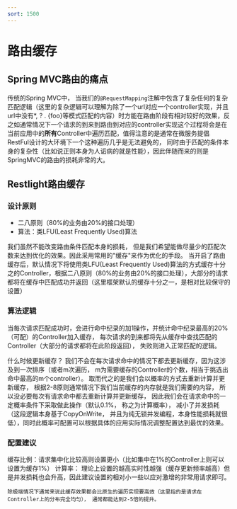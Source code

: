 ```yaml
---
sort: 1500
---
```


# 路由缓存

## Spring MVC路由的痛点

传统的Spring MVC中， 当我们的`@RequestMapping`注解中包含了复杂任何的复杂匹配逻辑（这里的复杂逻辑可以理解为除了一个url对应一个controller实现，并且url中没有*, ? . {foo}等模式匹配的内容）时方能在路由阶段有相对较好的效果，反之如通常情况下一个请求的到来到路由到对应的controller实现这个过程将会是在当前应用中的**所有**Controller中遍历匹配，值得注意的是通常在微服务提倡RestFul设计的大环境下一个这种遍历几乎是无法避免的， 同时由于匹配的条件本身的复杂性（比如说正则本身为人诟病的就是性能），因此伴随而来的则是SpringMVC的路由的损耗非常的大。



## Restlight路由缓存



### 设计原则

- 二八原则（80%的业务由20%的接口处理）
- 算法：类LFU(Least Frequently Used)算法

我们虽然不能改变路由条件匹配本身的损耗， 但是我们希望能做尽量少的匹配次数来达到优化的效果。因此采用常用的"缓存"来作为优化的手段。
当开启了路由缓存后，默认情况下将使用类LFU(Least Frequently Used)算法的方式缓存十分之的Controller，根据二八原则（80%的业务由20%的接口处理），大部分的请求都将在缓存中匹配成功并返回（这里框架默认的缓存十分之一，是相对比较保守的设置）



### 算法逻辑

当每次请求匹配成功时，会进行命中纪录的加1操作，并统计命中纪录最高的20%（可配）的Controller加入缓存， 每次请求的到来都将先从缓存中查找匹配的Controller（大部分的请求都将在此阶段返回）， 失败则进入正常匹配的逻辑。

什么时候更新缓存？ 我们不会在每次请求命中的情况下都去更新缓存，因为这涉及到一次排序（或者m次遍历， m为需要缓存的Controller的个数，相当于挑选出命中最高的m个controller）。 取而代之的是我们会以概率的方式去重新计算并更新缓存， 根据2-8原则通常情况下我们当前缓存的内存就是我们需要的内容， 所以没必要每次有请求命中都去重新计算并更新缓存， 因此我们会在请求命中的一定概率条件下采取做此操作（默认0.1%， 称之为计算概率）， 减小了并发损耗（这段逻辑本身基于CopyOnWrite， 并且为纯无锁并发编程，本身性能损耗就很低），同时此概率可配置可以根据具体的应用实际情况调整配置达到最优的效果。

### 配置建议

缓存比例：请求集中化比较高则设置更小（比如集中在1%的Controller上则可以设置为缓存1%）
计算率： 理论上设置的越高实时性越强（缓存更新频率越高）但是并发损耗也会升高，因此建议设置的相对小一些以应对激增的非常用请求即可。

```note
除极端情况下通常来说此缓存效果都会比原生的遍历实现要高效（这里指的是请求在Controller上的分布完全均匀）， 通常都能达到2-5倍的提升。
```